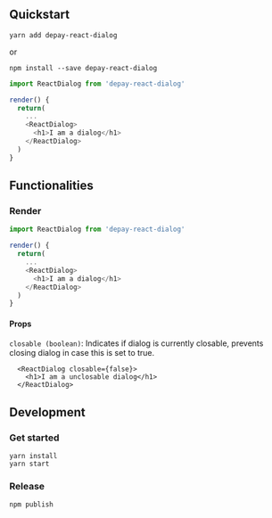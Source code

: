 ## Quickstart

```
yarn add depay-react-dialog
```

or 

```
npm install --save depay-react-dialog
```

```javascript
import ReactDialog from 'depay-react-dialog'

render() {
  return(
    ...
    <ReactDialog>
      <h1>I am a dialog</h1>
    </ReactDialog>
  )
}
```

## Functionalities

### Render

```javascript
import ReactDialog from 'depay-react-dialog'

render() {
  return(
    ...
    <ReactDialog>
      <h1>I am a dialog</h1>
    </ReactDialog>
  )
}
```

#### Props

`closable (boolean)`: Indicates if dialog is currently closable, prevents closing dialog in case this is set to true.

```
  <ReactDialog closable={false}>
    <h1>I am a unclosable dialog</h1>
  </ReactDialog>
```

## Development

### Get started

```
yarn install
yarn start
```

### Release

```
npm publish
```
